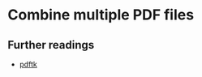 # Combine multiple PDF files

## Further readings

- [pdftk]

[pdftk]: pdftk.md#combine-multiple-files
